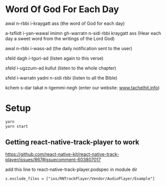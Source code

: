 # Word Of God For Each Day

awal n-rbbi i-kraygatt ass (the word of God for each day)

a-tsflidt i-yan-wawal imimn gh-warratn n-sidi rbbi kraygatt ass (Hear each day a sweet word from the writings of the Lord God)

awal n-rbbi i-wass-ad (the daily notification sent to the user)

sfeld dagh i-tguri-ad (listen again to this verse)

sfeld i-ugzzum-ad kullut (listen to the whole chapter)

sfeld i-warratn yadni n-sidi rbbi (listen to all the Bible)

kchem s-dar takat n-tgemmi-negh  (enter our website: www.tachelhit.info)

# Setup

```bash
yarn
yarn start
```

## Getting react-native-track-player to work

https://github.com/react-native-kit/react-native-track-player/issues/867#issuecomment-603807017

add this line to react-native-track-player.podspec in module dir

```pod
s.exclude_files = ["ios/RNTrackPlayer/Vendor/AudioPlayer/Example"]
```
